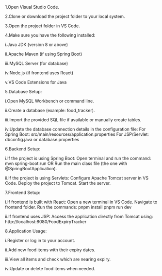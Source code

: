 1.Open Visual Studio Code.

2.Clone or download the project folder to your local system.

3.Open the project folder in VS Code.

4.Make sure you have the following installed:

   i.Java JDK (version 8 or above)

   ii.Apache Maven (if using Spring Boot)

   iii.MySQL Server (for database)

   iv.Node.js (if frontend uses React)

   v.VS Code Extensions for Java

5.Database Setup:

  i.Open MySQL Workbench or command line.

  ii.Create a database (example: food_tracker).

  iii.Import the provided SQL file if available or manually create tables.

  iv.Update the database connection details in the configuration file:
     For Spring Boot: src/main/resources/application.properties
     For JSP/Servlet: dbconfig.java or database.properties

6.Backend Setup:

  i.If the project is using Spring Boot:
    Open terminal and run the command:
    mvn spring-boot:run
    OR Run the main class file (the one with @SpringBootApplication).

  ii.If the project is using Servlets:
    Configure Apache Tomcat server in VS Code.
    Deploy the project to Tomcat.
    Start the server.

7.Frontend Setup:

   i.If frontend is built with React:
     Open a new terminal in VS Code.
     Navigate to frontend folder.
     Run the commands:
       pnpm install
       pnpm run dev

   ii.If frontend uses JSP:
      Access the application directly from Tomcat using:
      http://localhost:8080/FoodExpiryTracker

8.Application Usage:

   i.Register or log in to your account.

   ii.Add new food items with their expiry dates.

   iii.View all items and check which are nearing expiry.

   iv.Update or delete food items when needed.
